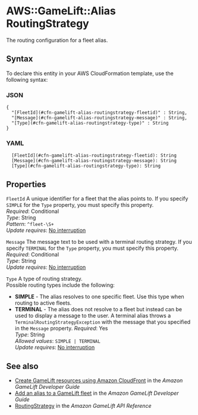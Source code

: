# AWS::GameLift::Alias RoutingStrategy<a name="aws-properties-gamelift-alias-routingstrategy"></a>

The routing configuration for a fleet alias\.

## Syntax<a name="aws-properties-gamelift-alias-routingstrategy-syntax"></a>

To declare this entity in your AWS CloudFormation template, use the following syntax:

### JSON<a name="aws-properties-gamelift-alias-routingstrategy-syntax.json"></a>

```
{
  "[FleetId](#cfn-gamelift-alias-routingstrategy-fleetid)" : String,
  "[Message](#cfn-gamelift-alias-routingstrategy-message)" : String,
  "[Type](#cfn-gamelift-alias-routingstrategy-type)" : String
}
```

### YAML<a name="aws-properties-gamelift-alias-routingstrategy-syntax.yaml"></a>

```
  [FleetId](#cfn-gamelift-alias-routingstrategy-fleetid): String
  [Message](#cfn-gamelift-alias-routingstrategy-message): String
  [Type](#cfn-gamelift-alias-routingstrategy-type): String
```

## Properties<a name="aws-properties-gamelift-alias-routingstrategy-properties"></a>

`FleetId` <a name="cfn-gamelift-alias-routingstrategy-fleetid"></a>
A unique identifier for a fleet that the alias points to\. If you specify `SIMPLE` for the `Type` property, you must specify this property\.  
_Required_: Conditional  
_Type_: String  
_Pattern_: `^fleet-\S+`  
_Update requires_: [No interruption](https://docs.aws.amazon.com/AWSCloudFormation/latest/UserGuide/using-cfn-updating-stacks-update-behaviors.html#update-no-interrupt)

`Message` <a name="cfn-gamelift-alias-routingstrategy-message"></a>
The message text to be used with a terminal routing strategy\. If you specify `TERMINAL` for the `Type` property, you must specify this property\.  
_Required_: Conditional  
_Type_: String  
_Update requires_: [No interruption](https://docs.aws.amazon.com/AWSCloudFormation/latest/UserGuide/using-cfn-updating-stacks-update-behaviors.html#update-no-interrupt)

`Type` <a name="cfn-gamelift-alias-routingstrategy-type"></a>
A type of routing strategy\.  
Possible routing types include the following:

- **SIMPLE** \- The alias resolves to one specific fleet\. Use this type when routing to active fleets\.
- **TERMINAL** \- The alias does not resolve to a fleet but instead can be used to display a message to the user\. A terminal alias throws a `TerminalRoutingStrategyException` with the message that you specified in the `Message` property\.
  _Required_: Yes  
  _Type_: String  
  _Allowed values_: `SIMPLE | TERMINAL`  
  _Update requires_: [No interruption](https://docs.aws.amazon.com/AWSCloudFormation/latest/UserGuide/using-cfn-updating-stacks-update-behaviors.html#update-no-interrupt)

## See also<a name="aws-properties-gamelift-alias-routingstrategy--seealso"></a>

- [ Create GameLift resources using Amazon CloudFront](https://docs.aws.amazon.com/gamelift/latest/developerguide/resources-cloudformation.html) in the _Amazon GameLift Developer Guide_
- [Add an alias to a GameLift fleet](https://docs.aws.amazon.com/gamelift/latest/developerguide/aliases-creating.html) in the _Amazon GameLift Developer Guide_
- [RoutingStrategy](https://docs.aws.amazon.com/gamelift/latest/apireference/API_RoutingStrategy.html) in the _Amazon GameLift API Reference_
